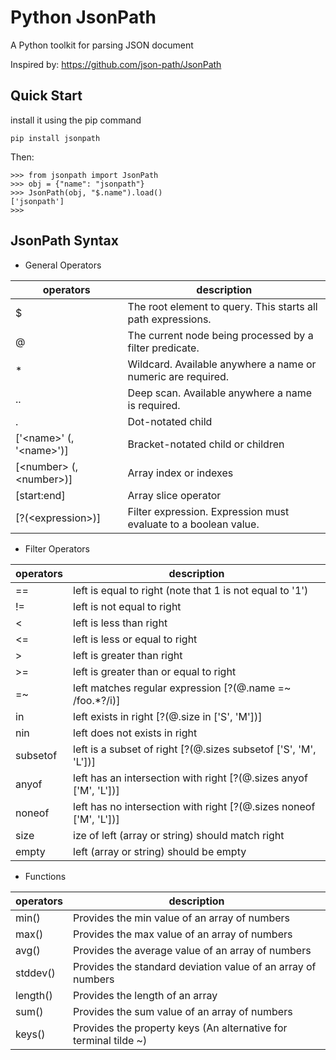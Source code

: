 # Python JsonPath
A Python toolkit for parsing JSON document

Inspired by: https://github.com/json-path/JsonPath

## Quick Start
install it using the pip command
```
pip install jsonpath
```
Then:
```
>>> from jsonpath import JsonPath
>>> obj = {"name": "jsonpath"}
>>> JsonPath(obj, "$.name").load()
['jsonpath']
>>>
```

## JsonPath Syntax
- General Operators

|operators|description|
|---|---|
|$|	The root element to query. This starts all path expressions.|
|@|	The current node being processed by a filter predicate.|
|*|	Wildcard. Available anywhere a name or numeric are required.|
|..| Deep scan. Available anywhere a name is required.|
|.<name>|Dot-notated child|
|['\<name\>' (, '\<name>\')]|Bracket-notated child or children|
|[\<number\> (, \<number\>)]|Array index or indexes|
|[start:end]|Array slice operator|
|[?(\<expression\>)]|Filter expression. Expression must evaluate to a boolean value.|

- Filter Operators

|operators|description|
|---|---|
|==	|left is equal to right (note that 1 is not equal to '1')|
|!=	|left is not equal to right|
|<	|left is less than right|
|<=	|left is less or equal to right|
|>	|left is greater than right|
|>=	|left is greater than or equal to right|
|=~	|left matches regular expression [?(@.name =~ /foo.*?/i)]|
|in	|left exists in right [?(@.size in ['S', 'M'])]|
|nin|left does not exists in right|
|subsetof|left is a subset of right [?(@.sizes subsetof ['S', 'M', 'L'])]|
|anyof|left has an intersection with right [?(@.sizes anyof ['M', 'L'])]|
|noneof|left has no intersection with right [?(@.sizes noneof ['M', 'L'])]|
|size|ize of left (array or string) should match right|
|empty|left (array or string) should be empty|

- Functions

|operators|description|
|---|---|
|min()|Provides the min value of an array of numbers|
|max()|Provides the max value of an array of numbers|
|avg()|Provides the average value of an array of numbers|
|stddev()|Provides the standard deviation value of an array of numbers|
|length()|Provides the length of an array|
|sum()|Provides the sum value of an array of numbers|
|keys()|Provides the property keys (An alternative for terminal tilde ~)|
